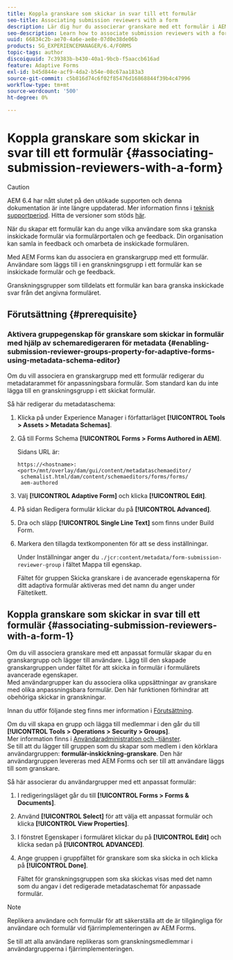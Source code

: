 ```yaml
---
title: Koppla granskare som skickar in svar till ett formulär
seo-title: Associating submission reviewers with a form
description: Lär dig hur du associerar granskare med ett formulär i AEM Forms. Associerade granskare granskar ett formulär som skickats via formulärportalen.
seo-description: Learn how to associate submission reviewers with a form in AEM Forms. Associated reviewers review a form submitted via forms portal.
uuid: 66834c2b-ae70-4a6e-ae8e-07d0e38de06b
products: SG_EXPERIENCEMANAGER/6.4/FORMS
topic-tags: author
discoiquuid: 7c39383b-b430-40a1-9bcb-f5aaccb616ad
feature: Adaptive Forms
exl-id: b45d844e-acf9-4da2-b54e-08c67aa183a3
source-git-commit: c5b816d74c6f02f85476d16868844f39b4c47996
workflow-type: tm+mt
source-wordcount: '500'
ht-degree: 0%

---
```


# Koppla granskare som skickar in svar till ett formulär  {#associating-submission-reviewers-with-a-form}

>[!CAUTION]
>
>AEM 6.4 har nått slutet på den utökade supporten och denna dokumentation är inte längre uppdaterad. Mer information finns i [teknisk supportperiod](https://helpx.adobe.com/support/programs/eol-matrix.html). Hitta de versioner som stöds [här](https://experienceleague.adobe.com/docs/).

När du skapar ett formulär kan du ange vilka användare som ska granska inskickade formulär via formulärportalen och ge feedback. Din organisation kan samla in feedback och omarbeta de inskickade formulären.

Med AEM Forms kan du associera en granskargrupp med ett formulär. Användare som läggs till i en granskningsgrupp i ett formulär kan se inskickade formulär och ge feedback.

Granskningsgrupper som tilldelats ett formulär kan bara granska inskickade svar från det angivna formuläret.

## Förutsättning {#prerequisite}

### Aktivera gruppegenskap för granskare som skickar in formulär med hjälp av schemaredigeraren för metadata {#enabling-submission-reviewer-groups-property-for-adaptive-forms-using-metadata-schema-editor}

Om du vill associera en granskargrupp med ett formulär redigerar du metadatarammet för anpassningsbara formulär. Som standard kan du inte lägga till en granskningsgrupp i ett skickat formulär.

Så här redigerar du metadataschema:

1. Klicka på under Experience Manager i författarläget **[!UICONTROL Tools > Assets > Metadata Schemas]**.
1. Gå till Forms Schema **[!UICONTROL Forms > Forms Authored in AEM]**.

   Sidans URL är:

   ```
   https://<hostname>:<port>/mnt/overlay/dam/gui/content/metadataschemaeditor/
    schemalist.html/dam/content/schemaeditors/forms/forms/
    aem-authored
   ```

1. Välj **[!UICONTROL Adaptive Form]** och klicka **[!UICONTROL Edit]**.
1. På sidan Redigera formulär klickar du på **[!UICONTROL Advanced]**.
1. Dra och släpp **[!UICONTROL Single Line Text]** som finns under Build Form.
1. Markera den tillagda textkomponenten för att se dess inställningar.

   Under Inställningar anger du `./jcr:content/metadata/form-submission-reviewer-group` i fältet Mappa till egenskap.

   Fältet för gruppen Skicka granskare i de avancerade egenskaperna för ditt adaptiva formulär aktiveras med det namn du anger under Fältetikett.

## Koppla granskare som skickar in svar till ett formulär {#associating-submission-reviewers-with-a-form-1}

Om du vill associera granskare med ett anpassat formulär skapar du en granskargrupp och lägger till användare. Lägg till den skapade granskargruppen under fältet för att skicka in formulär i formulärets avancerade egenskaper.\
Med användargrupper kan du associera olika uppsättningar av granskare med olika anpassningsbara formulär. Den här funktionen förhindrar att obehöriga skickar in granskningar.

Innan du utför följande steg finns mer information i [Förutsättning](/help/forms/using/adding-reviewers-form.md#prerequisite).

Om du vill skapa en grupp och lägga till medlemmar i den går du till **[!UICONTROL Tools > Operations > Security > Groups]**.\
Mer information finns i [Användaradministration och -tjänster](/help/sites-administering/security.md).\
Se till att du lägger till gruppen som du skapar som medlem i den körklara användargruppen: **formulär-inskickning-granskare**. Den här användargruppen levereras med AEM Forms och ser till att användare läggs till som granskare.

Så här associerar du användargrupper med ett anpassat formulär:

1. I redigeringsläget går du till **[!UICONTROL Forms > Forms & Documents]**.
1. Använd **[!UICONTROL Select]** för att välja ett anpassat formulär och klicka **[!UICONTROL View Properties]**.
1. I fönstret Egenskaper i formuläret klickar du på **[!UICONTROL Edit]** och klicka sedan på **[!UICONTROL ADVANCED]**.
1. Ange gruppen i gruppfältet för granskare som ska skicka in och klicka på **[!UICONTROL Done]**.

   Fältet för granskningsgruppen som ska skickas visas med det namn som du angav i det redigerade metadataschemat för anpassade formulär.

>[!NOTE]
>
>Replikera användare och formulär för att säkerställa att de är tillgängliga för användare och formulär vid fjärrimplementeringen av AEM Forms.
>
>Se till att alla användare replikeras som granskningsmedlemmar i användargrupperna i fjärrimplementeringen.
